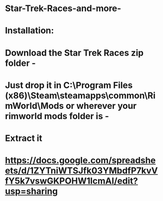 # Star-Trek-Races-and-more-

# Installation:
# Download the Star Trek Races zip folder                                                                                       -
# Just drop it in C:\Program Files (x86)\Steam\steamapps\common\RimWorld\Mods or wherever your rimworld mods folder is -
# Extract it



# https://docs.google.com/spreadsheets/d/1ZYTniWTSJfk03YMbdfP7kvVfY5k7vswGKPOHW1lcmAI/edit?usp=sharing
